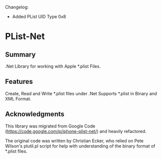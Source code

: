 
Changelog:
+ Added PList UID Type 0x8 

# PList-Net

## Summary
.Net Library for working with Apple *.plist Files.

## Features
Create, Read and Write *.plist files under .Net
Supports *.plist in Binary and XML Format.

## Acknowledgments
This library was migrated from Google Code (https://code.google.com/p/iphone-plist-net/) and heavily refactored.

The original code was written by Christian Ecker, who relied on Pete Wilson's plutil.pl script for help with
understanding of the binary format of *.plist files.
